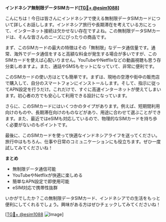 **インドネシア無制限データSIMカード[[TG💪+ @esim1088](https://t.me/s/esim1088)]**

こんにちは！今日は皆さんにインドネシアで使える無制限データSIMカードについて詳しくお話しします。インドネシア旅行や長期滞在を考えている方にとって、インターネット接続は欠かせない存在ですよね。この無制限データSIMカードは、そんな皆さんのニーズにぴったりの商品です。

まず、このSIMカードの最大の特徴はその「無制限」なデータ通信量です。通常、海外でデータ通信をすると高額な料金が発生する場合が多いですが、このSIMカードを使えば心配いりません。YouTubeやNetflixなどの動画視聴も思う存分楽しめますよ。また、通話やSMSもセットになっていて、非常に便利です。

このSIMカードの使い方はとても簡単です。まずは、現地の空港や街中の販売店で購入して、自分のスマートフォンにインストールします。そして、指示に従ってAPN設定を行うだけ。これだけで、すぐに高速インターネットが使えてしまいます。初心者の方でも安心して利用できる設計になっています。

さらに、このSIMカードにはいくつかのタイプがあります。例えば、短期間利用向けのものや、長期滞在向けのものなどがあり、用途に合わせて選ぶことができます。また、最近ではeSIMも対応しているので、物理的なSIMカードを持ち歩く必要がないのもポイントです。

最後に、このSIMカードを使って快適なインドネシアライフを送ってください。旅行中はもちろん、仕事や日常のコミュニケーションにも役立ちます。ぜひ一度試してみてくださいね！

**まとめ**
- 無制限データ通信可能
- YouTubeやNetflixが快適に楽しめる
- 簡単なAPN設定で即使用可能
- eSIM対応で携帯性抜群

いかがでしたか？この無制限データSIMカード、インドネシアでの生活をもっと便利にしてくれるでしょう。興味がある方はぜひチェックしてみてくださいね！

[[TG💪+ @esim1088](https://t.me/s/esim1088) ![Image](https://i.postimg.cc/Y0z9fWf4/image.png)]